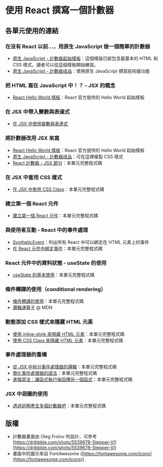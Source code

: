 # 使用 React 撰寫一個計數器

## 各單元使用的連結

### 在沒有 React 以前...，用原生 JavaScript 做一個簡單的計數器

- [原生 JavaScript - 計數器起始樣板](https://codepen.io/PJCHENder/pen/OJMyGmK)：這個樣版已經包含最基本的 HTML 和 CSS 樣式，讀者可以從這個樣板開始練習。
- [原生 JavaScript - 計數器成品](https://codepen.io/PJCHENder/pen/VwevJrz)：使用原生 JavaScript 撰寫技術器功能

### 把 HTML 寫在 JavaScript 中！？ - JSX 的概念

- [React Hello World 樣板](https://codepen.io/PJCHENder/pen/bGbMQQw)：React 官方提供的 Hello World 起始樣板

### 在 JSX 中帶入變數與表達式

- [在 JSX 中使用變數與表達式](https://codepen.io/PJCHENder/pen/zYrrWEx)

### 將計數器改用 JSX 來寫

- [React Hello World 樣板](https://codepen.io/PJCHENder/pen/bGbMQQw)：React 官方提供的 Hello World 起始樣板
- [原生 JavaScript - 計數器成品](https://codepen.io/PJCHENder/pen/VwevJrz)：可在這裡複製 CSS 樣式
- [React 計數器 - JSX 部分](https://codepen.io/PJCHENder/pen/WNrxEBe)：本單元完整程式碼

### 在 JSX 中套用 CSS 樣式

- [在 JSX 中套用 CSS Class](https://codepen.io/PJCHENder/pen/pogybWq)：本單元完整程式碼

### 建立第一個 React 元件

- [建立第一個 React 元件](https://codepen.io/PJCHENder/pen/WNrxZxQ)：本單元完整程式碼

### 與使用者互動 - React 中的事件處理

- [SyntheticEvent](https://reactjs.org/docs/events.html)：列出所有 React 中可以綁定在 HTML 元素上的事件
- [在 React 元件中綁定事件](https://codepen.io/PJCHENder/pen/pogbWQr)：本單元完整程式碼

### React 元件中的資料狀態 - useState 的使用

- [useState 的基本使用](https://codepen.io/PJCHENder/pen/dyGXZYb)：本單元完整程式碼

### 條件轉譯的使用（conditional rendering）

- [條件轉譯的使用](https://codepen.io/PJCHENder/pen/NWxrXzm)：本單元完整程式碼
- [邏輯運算子](https://developer.mozilla.org/en-US/docs/Web/JavaScript/Reference/Operators) @ MDN

### 動態添加 CSS 樣式來隱藏 HTML 元素

- [使用 inline-style 來隱藏 HTML 元素](https://codepen.io/PJCHENder/pen/abdZqwY)：本單元完整程式碼
- [使用 CSS Class 來隱藏 HTML 元素](https://codepen.io/PJCHENder/pen/xxZOYzJ)：本單元完整程式碼

### 事件處理器的重構

- [從 JSX 中拆分事件處理器的邏輯](https://codepen.io/PJCHENder/pen/gOPMzmz)：本單元完整程式碼
- [簡化事件處理器的語法](https://codepen.io/PJCHENder/pen/qBbNYVr)：本單元完整程式碼
- [進階寫法：讓函式執行後回傳另一個函式](https://codepen.io/PJCHENder/pen/OJMXZGq)：本單元完整程式碼

### JSX 中迴圈的使用

- [透過迴圈產生多個計數器吧](https://codepen.io/PJCHENder/pen/abdZKeQ)：本單元完整程式碼

## 版權

- 計數器畫面由 Oleg Frolov 所設計，可參考 [https://dribbble.com/shots/5539678-Stepper-VI](https://dribbble.com/shots/5539678-Stepper-VI)
- 畫面中的圖示來自 FontAwesome ([https://fontawesome.com/icons](https://fontawesome.com/icons))
